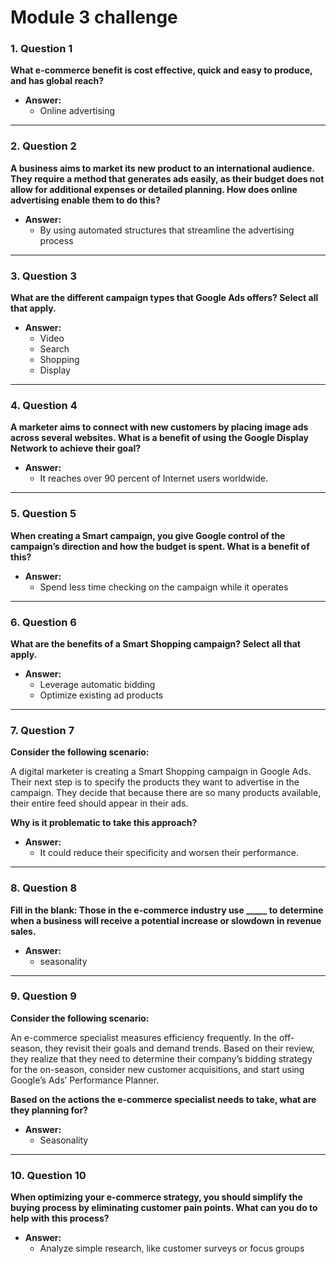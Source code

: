 # Module 3 challenge


### 1. **Question 1**  
**What e-commerce benefit is cost effective, quick and easy to produce, and has global reach?**

- **Answer:**  
  - Online advertising

---

### 2. **Question 2**  
**A business aims to market its new product to an international audience. They require a method that generates ads easily, as their budget does not allow for additional expenses or detailed planning. How does online advertising enable them to do this?**

- **Answer:**  
  - By using automated structures that streamline the advertising process

---

### 3. **Question 3**  
**What are the different campaign types that Google Ads offers? Select all that apply.**

- **Answer:**  
  - Video  
  - Search  
  - Shopping  
  - Display

---

### 4. **Question 4**  
**A marketer aims to connect with new customers by placing image ads across several websites. What is a benefit of using the Google Display Network to achieve their goal?**

- **Answer:**  
  - It reaches over 90 percent of Internet users worldwide.

---

### 5. **Question 5**  
**When creating a Smart campaign, you give Google control of the campaign’s direction and how the budget is spent. What is a benefit of this?**

- **Answer:**  
  - Spend less time checking on the campaign while it operates

---

### 6. **Question 6**  
**What are the benefits of a Smart Shopping campaign? Select all that apply.**

- **Answer:**  
  - Leverage automatic bidding  
  - Optimize existing ad products

---

### 7. **Question 7**  
**Consider the following scenario:**

A digital marketer is creating a Smart Shopping campaign in Google Ads. Their next step is to specify the products they want to advertise in the campaign. They decide that because there are so many products available, their entire feed should appear in their ads.

**Why is it problematic to take this approach?**

- **Answer:**  
  - It could reduce their specificity and worsen their performance.

---

### 8. **Question 8**  
**Fill in the blank: Those in the e-commerce industry use _____ to determine when a business will receive a potential increase or slowdown in revenue sales.**

- **Answer:**  
  - seasonality

---

### 9. **Question 9**  
**Consider the following scenario:**

An e-commerce specialist measures efficiency frequently. In the off-season, they revisit their goals and demand trends. Based on their review, they realize that they need to determine their company’s bidding strategy for the on-season, consider new customer acquisitions, and start using Google’s Ads’ Performance Planner.

**Based on the actions the e-commerce specialist needs to take, what are they planning for?**

- **Answer:**  
  - Seasonality

---

### 10. **Question 10**  
**When optimizing your e-commerce strategy, you should simplify the buying process by eliminating customer pain points. What can you do to help with this process?**

- **Answer:**  
  - Analyze simple research, like customer surveys or focus groups
